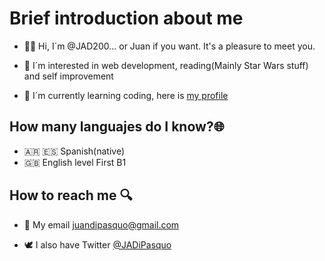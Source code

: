 # Brief introduction about me

- 👋😃 Hi, I´m @JAD200... or Juan if you want. It's a pleasure to meet you.

- 👀 I´m interested in web development, reading(Mainly Star Wars stuff) and self improvement

- 🌱 I´m currently learning coding, here is [my profile](https://platzi.com/p/Juan_Di_Pasquo/ "my profile") 

## How many languajes do I know?🌐
- 🇦🇷 :es: Spanish(native)
- :gb: English level First B1 

## How to reach me 🔍
- 📧 My email juandipasquo@gmail.com 

- 🕊️ I also have Twitter [@JADiPasquo](https://twitter.com/JADiPasquo)

<!---
JAD200/JAD200 is a ✨ special ✨ repository because its `README.md` (this file) appears on your GitHub profile.
You can click the Preview link to take a look at your changes.
--->

